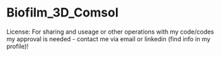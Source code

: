 # Biofilm_3D_Comsol

License: For sharing and useage or other operations with my code/codes my approval is needed - contact me via email or linkedin (find info in my profile)!

